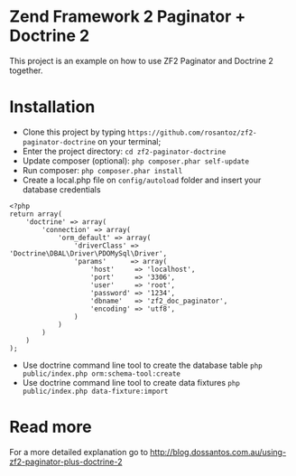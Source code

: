 # Zend Framework 2 Paginator + Doctrine 2

This project is an example on how to use ZF2 Paginator and Doctrine 2 together.


# Installation

+ Clone this project by typing `https://github.com/rosantoz/zf2-paginator-doctrine` on your terminal;
+ Enter the project directory: `cd zf2-paginator-doctrine`
+ Update composer (optional): `php composer.phar self-update`
+ Run composer: `php composer.phar install`
+ Create a local.php file on `config/autoload` folder and insert your database credentials
```
<?php
return array(
    'doctrine' => array(
        'connection' => array(
            'orm_default' => array(
                'driverClass' => 'Doctrine\DBAL\Driver\PDOMySql\Driver',
                'params'      => array(
                    'host'     => 'localhost',
                    'port'     => '3306',
                    'user'     => 'root',
                    'password' => '1234',
                    'dbname'   => 'zf2_doc_paginator',
                    'encoding' => 'utf8',
                )
            )
        )
    )
);
```
+ Use doctrine command line tool to create the database table `php public/index.php orm:schema-tool:create`
+ Use doctrine command line tool to create data fixtures `php public/index.php data-fixture:import`


# Read more

For a more detailed explanation go to http://blog.dossantos.com.au/using-zf2-paginator-plus-doctrine-2